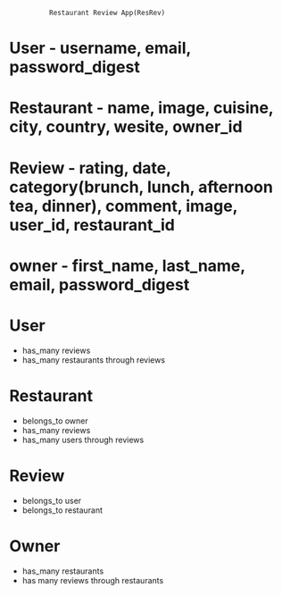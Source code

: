               Restaurant Review App(ResRev)

# User - username, email, password_digest
# Restaurant - name, image, cuisine, city, country, wesite, owner_id 
# Review - rating, date, category(brunch, lunch, afternoon tea, dinner), comment, image, user_id, restaurant_id
# owner - first_name, last_name, email, password_digest 


# User                                                                             
 - has_many reviews                                                  
 - has_many restaurants through reviews       

# Restaurant 
 - belongs_to owner 
 - has_many reviews 
 - has_many users through reviews

# Review
 - belongs_to user
 - belongs_to restaurant

# Owner 
  - has_many restaurants 
  - has many reviews through restaurants 
